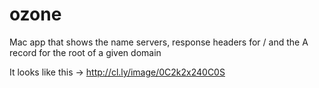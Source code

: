 ozone
=====

Mac app that shows the name servers, response headers for / and the A record for the root of a given domain

It looks like this -> http://cl.ly/image/0C2k2x240C0S